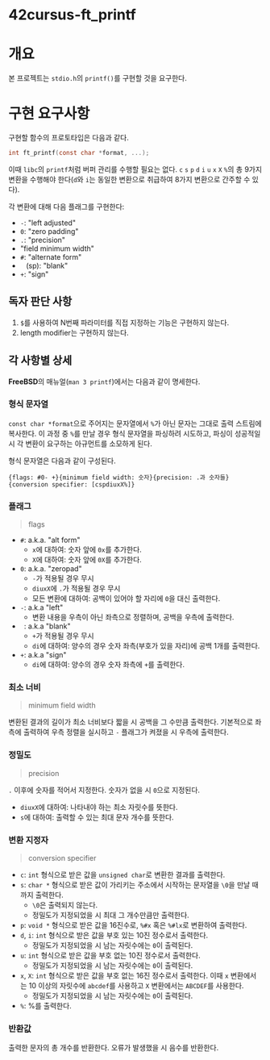# 42cursus-ft_printf

# 개요

본 프로젝트는 `stdio.h`의 `printf()`를 구현할 것을 요구한다.

# 구현 요구사항

구현할 함수의 프로토타입은 다음과 같다.

```c
int ft_printf(const char *format, ...);
```

이때 `libc`의 `printf`처럼 버퍼 관리를 수행할 필요는 없다. `c` `s` `p` `d` `i` `u` `x` `X` `%`의 총 9가지 변환을 수행해야 한다(`d`와 `i`는 동일한 변환으로 취급하여 8가지 변환으로 간주할 수 있다).

각 변환에 대해 다음 플래그를 구현한다: 
- `-`: "left adjusted"
- `0`: "zero padding"
- `.`: "precision"
- "field minimum width"
- `#`: "alternate form"
- ` ` (sp): "blank"
- `+`: "sign"

## 독자 판단 사항

1. `$`를 사용하여 N번째 파라미터를 직접 지정하는 기능은 구현하지 않는다.
2. length modifier는 구현하지 않는다.

## 각 사항별 상세

**FreeBSD**의 매뉴얼(`man 3 printf`)에서는 다음과 같이 명세한다.

### 형식 문자열

`const char *format`으로 주어지는 문자열에서 `%`가 아닌 문자는 그대로 출력 스트림에 복사한다. 이 과정 중 `%`를 만날 경우 형식 문자열을 파싱하려 시도하고, 파싱이 성공적일 시 각 변환이 요구하는 아규먼트를 소모하게 된다. 

형식 문자열은 다음과 같이 구성된다.

```
{flags: #0- +}{minimum field width: 숫자}{precision: .과 숫자들}{conversion specifier: [cspdiuxX%]}
```
### 플래그

> flags

- `#`: a.k.a. "alt form"
  - `x`에 대하여: 숫자 앞에 `0x`를 추가한다.
  - `X`에 대하여: 숫자 앞에 `0X`를 추가한다.
- `0`: a.k.a. "zeropad"
  - `-`가 적용될 경우 무시
  - `diuxX`에 `.`가 적용될 경우 무시
  - 모든 변환에 대하여: 공백이 있어야 할 자리에 `0`을 대신 출력한다.
- `-`: a.k.a "left"
  - 변환 내용을 우측이 아닌 좌측으로 정렬하며, 공백을 우측에 출력한다.
- ` `: a.k.a "blank"
  - `+`가 적용될 경우 무시
  - `di`에 대하여: 양수의 경우 숫자 좌측(부호가 있을 자리)에 공백 1개를 출력한다.
- `+`: a.k.a "sign"
  - `di`에 대하여: 양수의 경우 숫자 좌측에 `+`를 출력한다.

### 최소 너비

> minimum field width

변환된 결과의 길이가 최소 너비보다 짧을 시 공백을 그 수만큼 출력한다. 기본적으로 좌측에 출력하여 우측 정렬을 실시하고 `-` 플래그가 켜졌을 시 우측에 출력한다.

### 정밀도

> precision

`.` 이후에 숫자를 적어서 지정한다. 숫자가 없을 시 `0`으로 지정된다. 

- `diuxX`에 대하여: 나타내야 하는 최소 자릿수를 뜻한다.
- `s`에 대하여: 출력할 수 있는 최대 문자 개수를 뜻한다.

### 변환 지정자

> conversion specifier

- `c`: `int` 형식으로 받은 값을 `unsigned char`로 변환한 결과를 출력한다.
- `s`: `char *` 형식으로 받은 값이 가리키는 주소에서 시작하는 문자열을 `\0`을 만날 때까지 출력한다.
  - `\0`은 출력되지 않는다.
  - 정밀도가 지정되었을 시 최대 그 개수만큼만 출력한다.
- `p`: `void *` 형식으로 받은 값을 16진수로, `%#x` 혹은 `%#lx`로 변환하여 출력한다.
- `d`, `i`: `int` 형식으로 받은 값을 부호 있는 10진 정수로서 출력한다.
  - 정밀도가 지정되었을 시 남는 자릿수에는 `0`이 출력된다.
- `u`: `int` 형식으로 받은 값을 부호 없는 10진 정수로서 출력한다.
  - 정밀도가 지정되었을 시 남는 자릿수에는 `0`이 출력된다.
- `x`, `X`: `int` 형식으로 받은 값을 부호 없는 16진 정수로서 출력한다. 이때 `x` 변환에서는 10 이상의 자릿수에 `abcdef`를 사용하고 `X` 변환에서는 `ABCDEF`를 사용한다.
  - 정밀도가 지정되었을 시 남는 자릿수에는 `0`이 출력된다.
- `%`: %를 출력한다.

### 반환값

출력한 문자의 총 개수를 반환한다. 오류가 발생했을 시 음수를 반환한다.
